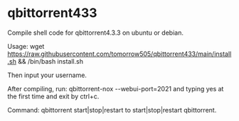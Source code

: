 # qbittorrent433
Compile shell code for qbittorrent4.3.3 on ubuntu or debian.


Usage:
wget https://raw.githubusercontent.com/tomorrow505/qbittorrent433/main/install.sh && /bin/bash install.sh

Then input your username.

After compiling, run:
qbittorrent-nox --webui-port=2021 and typing yes at the first time and exit by ctrl+c.

Command:
qbittorrent start|stop|restart to start|stop|restart qbittorrent.
